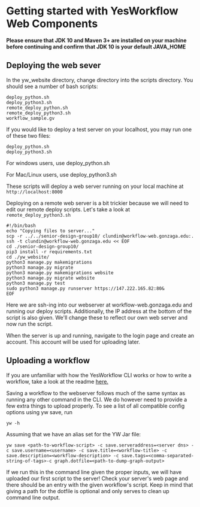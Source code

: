 # Getting started with YesWorkflow Web Components

**Please ensure that JDK 10 and Maven 3+ are installed on your machine before continuing and confirm that JDK 10 is your default JAVA_HOME**

## Deploying the web sever
In the yw_website directory, change directory into the scripts directory. You should see a number of bash scripts:
```
deploy_python.sh
deploy_python3.sh
remote_deploy_python.sh
remote_deploy_python3.sh
workflow_sample.gv
```
If you would like to deploy a test server on your localhost, you may run one of these two files:
```
deploy_python.sh
deploy_python3.sh
```
For windows users, use deploy_python.sh

For Mac/Linux users, use deploy_python3.sh

These scripts will deploy a web server running on your local machine at 
```http://localhost:8000```

Deploying on a remote web server is a bit trickier because we will need
to edit our remote deploy scripts. Let's take a look at ```remote_deploy_python3.sh```

```
#!/bin/bash
echo "Copying files to server..."
scp -r ../../senior-design-group10/ clundin@workflow-web.gonzaga.edu:.
ssh -t clundin@workflow-web.gonzaga.edu << EOF
cd ./senior-design-group10/
pip3 install -r requirements.txt
cd ./yw_website/
python3 manage.py makemigrations
python3 manage.py migrate 
python3 manage.py makemigrations website
python3 manage.py migrate website
python3 manage.py test
sudo python3 manage.py runserver https://147.222.165.82:80&
EOF
```

Here we are ssh-ing into our webserver at 
workflow-web.gonzaga.edu and running our deploy scripts.
Additionally, the IP address at the bottom of the script 
is also given. We'll change these to reflect our own web server and now run the script.

When the server is up and running, navigate to the login page and create an account. This account will be used for uploading later.

## Uploading a workflow
If you are unfamiliar with how the YesWorkflow CLI works or how to write a workflow, take a look at the readme [here.](https://github.com/yesworkflow-org/yw-prototypes)

Saving a workflow to the webserver follows much of the same syntax as running any other command in the CLI. We do however need to provide a few extra things to upload properly. To see a list of all compatible config options using yw save, run 
```
yw -h
``` 
Assuming that we have an alias set for the YW Jar file:

```
yw save <path-to-workflow-script> -c save.serveraddress=<server dns> -c save.username=<username> -c save.title=<workflow-title> -c save.description=<workflow-description> -c save.tags=<comma-separated-string-of-tags>-c graph.dotfile=<path-to-dump-graph-output>
```

If we run this in the command line given the proper inputs, we will have uploaded our first script to the server! Check your server's web page and there should be an entry with the given workflow's script. Keep in mind that giving a path for the dotfile is optional and only serves to clean up command line output.
